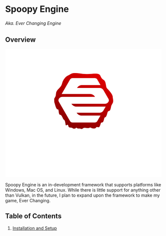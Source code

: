 Spoopy Engine
====
###### Aka. Ever Changing Engine

## Overview

![SpoopyEngine](/SpoopyEngine.png?raw=true "SpoopyEngine")


Spoopy Engine is an in-development framework that supports platforms like Windows, Mac OS, and Linux. While there is little support for anything other than Vulkan, in the future, I plan to expand upon the framework to make my game, Ever Changing.

## Table of Contents

1. [Installation and Setup](guide/INSTALLATION_AND_SETUP.md)